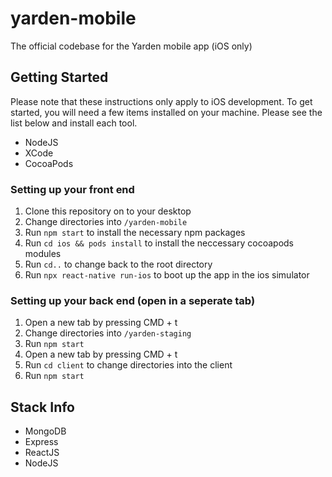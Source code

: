 # yarden-mobile
The official codebase for the Yarden mobile app (iOS only)

## Getting Started
Please note that these instructions only apply to iOS development. To get started, you will need a few items installed on your machine. Please see the list below and install each tool.
- NodeJS
- XCode
- CocoaPods

### Setting up your front end
1. Clone this repository on to your desktop
2. Change directories into `/yarden-mobile`
3. Run `npm start` to install the necessary npm packages
4. Run `cd ios && pods install` to install the neccessary cocoapods modules
5. Run `cd..` to change back to the root directory
6. Run `npx react-native run-ios` to boot up the app in the ios simulator

### Setting up your back end (open in a seperate tab)
1. Open a new tab by pressing CMD + t
2. Change directories into `/yarden-staging`
3. Run `npm start`
4. Open a new tab by pressing CMD + t
5. Run `cd client` to change directories into the client
6. Run `npm start`

## Stack Info
- MongoDB
- Express
- ReactJS
- NodeJS
